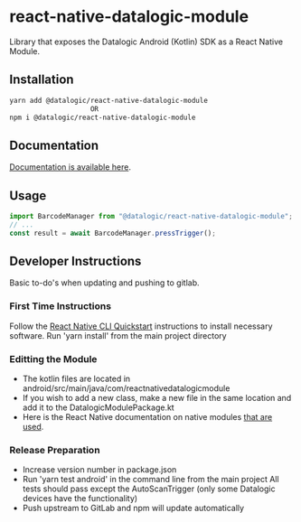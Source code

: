 # react-native-datalogic-module

Library that exposes the Datalogic Android (Kotlin) SDK as a React Native Module.

## Installation

```sh
yarn add @datalogic/react-native-datalogic-module
                    OR
npm i @datalogic/react-native-datalogic-module
```

## Documentation

[Documentation is available here](https://datalogic.github.io/reactnative).

## Usage

```js
import BarcodeManager from "@datalogic/react-native-datalogic-module";
// ...
const result = await BarcodeManager.pressTrigger();
```

## Developer Instructions

Basic to-do's when updating and pushing to gitlab.

### First Time Instructions

Follow the [React Native CLI Quickstart](https://reactnative.dev/docs/environment-setup) instructions to install necessary software. Run 'yarn install' from the main project directory

### Editting the Module

* The kotlin files are located in android/src/main/java/com/reactnativedatalogicmodule
* If you wish to add a new class, make a new file in the same location and add it to the DatalogicModulePackage.kt
* Here is the React Native documentation on native modules [that are used](https://reactnative.dev/docs/native-modules-intro).

### Release Preparation

* Increase version number in package.json
* Run 'yarn test android' in the command line from the main project
    All tests should pass except the AutoScanTrigger (only some Datalogic devices have the functionality)
* Push upstream to GitLab and npm will update automatically
